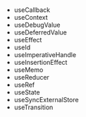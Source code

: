 ###

-   useCallback
-   useContext
-   useDebugValue
-   useDeferredValue
-   useEffect
-   useId
-   useImperativeHandle
-   useInsertionEffect
-   useMemo
-   useReducer
-   useRef
-   useState
-   useSyncExternalStore
-   useTransition
